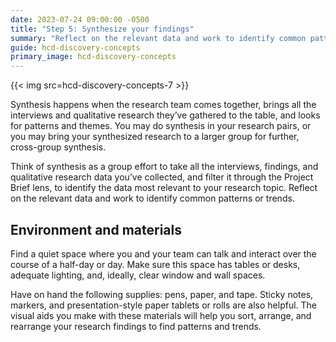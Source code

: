 ```yaml
---
date: 2023-07-24 09:00:00 -0500
title: "Step 5: Synthesize your findings"
summary: "Reflect on the relevant data and work to identify common patterns or trends."
guide: hcd-discovery-concepts
primary_image: hcd-discovery-concepts
---
```

{{< img src=hcd-discovery-concepts-7 >}}

Synthesis happens when the research team comes together, brings all the interviews and qualitative research they’ve gathered to the table, and looks for patterns and themes. You may do synthesis in your research pairs, or you may bring your synthesized research to a larger group for further, cross-group synthesis.

Think of synthesis as a group effort to take all the interviews, findings, and qualitative research data you’ve collected, and filter it through the Project Brief lens, to identify the data most relevant to your research topic. Reflect on the relevant data and work to identify common patterns or trends. 


## Environment and materials

Find a quiet space where you and your team can talk and interact over the course of a half-day or day. Make sure this space has tables or desks, adequate lighting, and, ideally, clear window and wall spaces.

Have on hand the following supplies: pens, paper, and tape. Sticky notes, markers, and presentation-style paper tablets or rolls are also helpful. The visual aids you make with these materials will help you sort, arrange, and rearrange your research findings to find patterns and trends.
